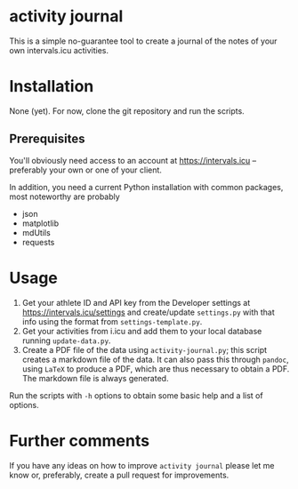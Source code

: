 # activity journal

This is a simple no-guarantee tool to create a journal of the notes of your own
intervals.icu activities.


# Installation

None (yet). For now, clone the git repository and run the scripts.

## Prerequisites

You'll obviously need access to an account at https://intervals.icu – preferably
your own or one of your client.

In addition, you need a current Python installation with common packages, most
noteworthy are probably

* json
* matplotlib
* mdUtils
* requests


# Usage

1. Get your athlete ID and API key from the Developer settings at
   https://intervals.icu/settings and create/update `settings.py` with that
   info using the format from `settings-template.py`.
2. Get your activities from i.icu and add them to your local database running
   `update-data.py`.
3. Create a PDF file of the data using `activity-journal.py`; this script
   creates a markdown file of the data. It can also pass this through `pandoc`,
   using `LaTeX` to produce a PDF, which are thus necessary to obtain a PDF. The
   markdown file is always generated.

Run the scripts with `-h` options to obtain some basic help and a list of
options.


# Further comments

If you have any ideas on how to improve `activity journal` please let me know
or, preferably, create a pull request for improvements.
